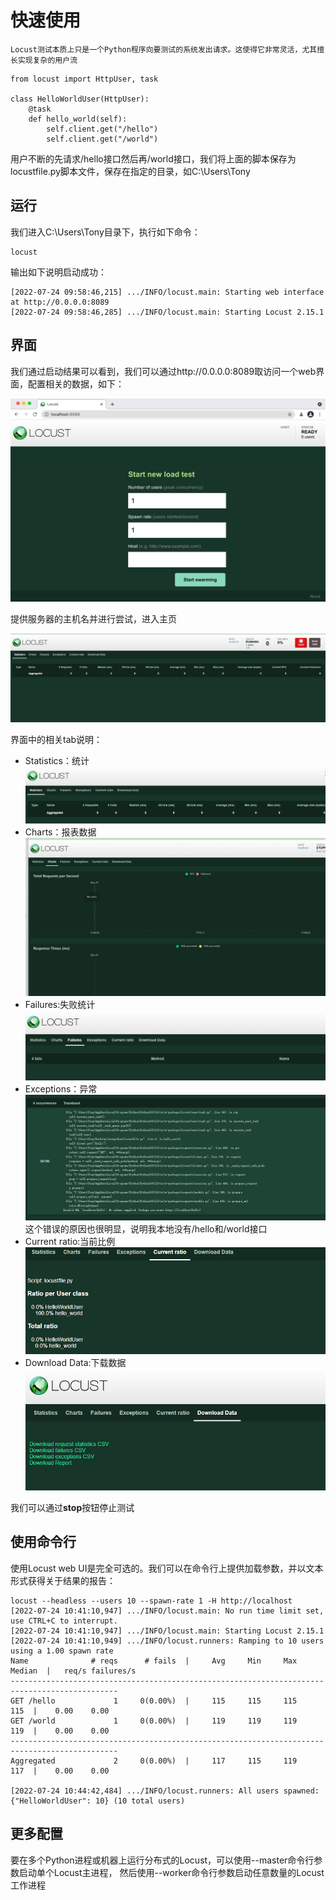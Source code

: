 # 快速使用
    Locust测试本质上只是一个Python程序向要测试的系统发出请求。这使得它非常灵活，尤其擅长实现复杂的用户流

```text
from locust import HttpUser, task

class HelloWorldUser(HttpUser):
    @task
    def hello_world(self):
        self.client.get("/hello")
        self.client.get("/world")
```

用户不断的先请求/hello接口然后再/world接口，我们将上面的脚本保存为locustfile.py脚本文件，保存在指定的目录，如C:\Users\Tony

## 运行
我们进入C:\Users\Tony目录下，执行如下命令：

```shell
locust
```

输出如下说明启动成功：

```text
[2022-07-24 09:58:46,215] .../INFO/locust.main: Starting web interface at http://0.0.0.0:8089
[2022-07-24 09:58:46,285] .../INFO/locust.main: Starting Locust 2.15.1
```

## 界面
我们通过启动结果可以看到，我们可以通过http://0.0.0.0:8089取访问一个web界面，配置相关的数据，如下：

![img_3.png](img_3.png)

提供服务器的主机名并进行尝试，进入主页

![img_4.png](img_4.png)

界面中的相关tab说明：

- Statistics：统计
![img_10.png](img_10.png)
- Charts：报表数据
![img_8.png](img_8.png)
- Failures:失败统计
![img_9.png](img_9.png)
- Exceptions：异常
![img_5.png](img_5.png)
这个错误的原因也很明显，说明我本地没有/hello和/world接口
- Current ratio:当前比例
![img_6.png](img_6.png)
- Download Data:下载数据
![img_7.png](img_7.png)

我们可以通过**stop**按钮停止测试

## 使用命令行
使用Locust web UI是完全可选的。我们可以在命令行上提供加载参数，并以文本形式获得关于结果的报告：
```shell
locust --headless --users 10 --spawn-rate 1 -H http://localhost
[2022-07-24 10:41:10,947] .../INFO/locust.main: No run time limit set, use CTRL+C to interrupt.
[2022-07-24 10:41:10,947] .../INFO/locust.main: Starting Locust 2.15.1
[2022-07-24 10:41:10,949] .../INFO/locust.runners: Ramping to 10 users using a 1.00 spawn rate
Name              # reqs      # fails  |     Avg     Min     Max  Median  |   req/s failures/s
----------------------------------------------------------------------------------------------
GET /hello             1     0(0.00%)  |     115     115     115     115  |    0.00    0.00
GET /world             1     0(0.00%)  |     119     119     119     119  |    0.00    0.00
----------------------------------------------------------------------------------------------
Aggregated             2     0(0.00%)  |     117     115     119     117  |    0.00    0.00

[2022-07-24 10:44:42,484] .../INFO/locust.runners: All users spawned: {"HelloWorldUser": 10} (10 total users)

```

## 更多配置
要在多个Python进程或机器上运行分布式的Locust，可以使用--master命令行参数启动单个Locust主进程，
然后使用--worker命令行参数启动任意数量的Locust工作进程



